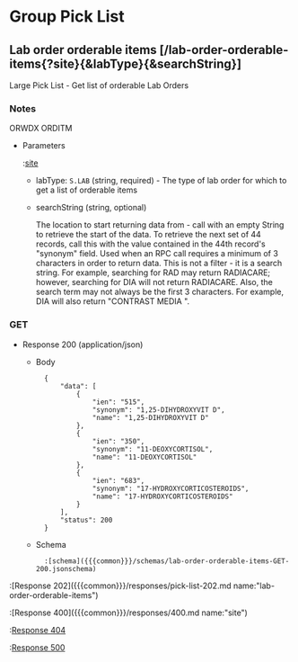 # Group Pick List

## Lab order orderable items [/lab-order-orderable-items{?site}{&labType}{&searchString}]

Large Pick List - Get list of orderable Lab Orders

### Notes

ORWDX ORDITM

+ Parameters

    :[site]({{{common}}}/parameters/site.md)

    + labType: `S.LAB` (string, required) - The type of lab order for which to get a list of orderable items

    + searchString (string, optional)

        The location to start returning data from - call with an empty String to retrieve the start of the data.
        To retrieve the next set of 44 records, call this with the value contained in the 44th record's "synonym" field.
        Used when an RPC call requires a minimum of 3 characters in order to return data.
        This is not a filter - it is a search string.  For example, searching for RAD may return RADIACARE;
        however, searching for DIA will not return RADIACARE.  Also, the search term may not always be the
        first 3 characters.  For example, DIA will also return "CONTRAST MEDIA <DIAGNOSTIC DYES>".

### GET

+ Response 200 (application/json)

    + Body

            {
                "data": [
                    {
                        "ien": "515",
                        "synonym": "1,25-DIHYDROXYVIT D",
                        "name": "1,25-DIHYDROXYVIT D"
                    },
                    {
                        "ien": "350",
                        "synonym": "11-DEOXYCORTISOL",
                        "name": "11-DEOXYCORTISOL"
                    },
                    {
                        "ien": "683",
                        "synonym": "17-HYDROXYCORTICOSTEROIDS",
                        "name": "17-HYDROXYCORTICOSTEROIDS"
                    }
                ],
                "status": 200
            }

    + Schema

            :[schema]({{{common}}}/schemas/lab-order-orderable-items-GET-200.jsonschema)

:[Response 202]({{{common}}}/responses/pick-list-202.md name:"lab-order-orderable-items")

:[Response 400]({{{common}}}/responses/400.md name:"site")

:[Response 404]({{{common}}}/responses/404.md)

:[Response 500]({{{common}}}/responses/500.md)


